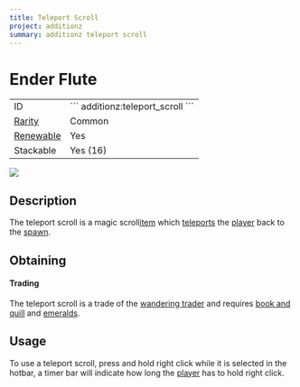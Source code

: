 ```yaml
---
title: Teleport Scroll
project: additionz
summary: additionz teleport scroll
---
```

# Ender Flute
<div class="main_table">
<div class="left_main_table">
<table class="left_table">
    <tbody>
        <tr>
            <td class="first-column">ID</td>
            <td class="second-column">
            ```
            additionz:teleport_scroll
            ```
            </td>
        </tr>
        <tr id="linear-top">
            <td class="first-column"><a href="https://minecraft.wiki/w/Rarity" target="_blank">Rarity</a></td>
            <td class="second-column">Common</td>
        </tr>
        <tr id="linear-top">
            <td class="first-column"><a href="https://minecraft.wiki/w/Renewable_resource" target="_blank">Renewable</a></td>
            <td class="second-column">Yes</td>
        </tr>
        <tr id="linear-top">
            <td class="first-column">Stackable</td>
            <td class="second-column">Yes (16)</td>
        </tr>
    </tbody>
</table>
</div>
    <img src="/wiki/assets/additionz/items/teleport_scroll.png" loading="lazy" class="right_img_table"/>
</div>

## Description
The teleport scroll is a magic scroll[item](https://minecraft.wiki/w/Item) which [teleports](https://minecraft.wiki/w/Teleportation) the [player](https://minecraft.wiki/w/Player) back to the [spawn](https://minecraft.wiki/w/Spawn).

## Obtaining
#### Trading
The teleport scroll is a trade of the [wandering trader](https://minecraft.wiki/w/Wandering_Trader) and requires [book and quill](https://minecraft.wiki/w/Book_and_Quill) and [emeralds](https://minecraft.wiki/w/Emerald).

## Usage
To use a teleport scroll, press and hold right click while it is selected in the hotbar, a timer bar will indicate how long the [player](https://minecraft.wiki/w/Player) has to hold right click.
